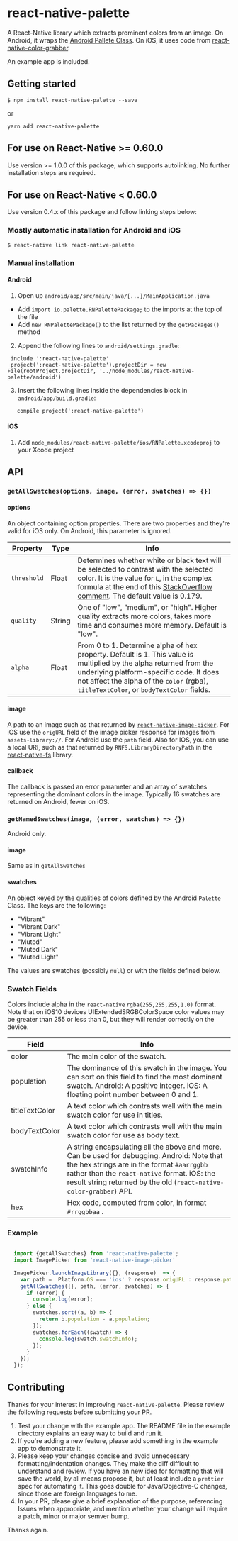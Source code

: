 # react-native-palette

A React-Native library which extracts prominent colors from an image. On Android, it wraps the [Android Pallete Class](https://developer.android.com/reference/android/support/v7/graphics/Palette.html). On iOS, it uses code from [react-native-color-grabber](https://github.com/bsudekum/react-native-color-grabber).

 An example app is included.

## Getting started

`$ npm install react-native-palette --save`

or

`yarn add react-native-palette`

## For use on React-Native >= 0.60.0

Use version >= 1.0.0 of this package, which supports autolinking. No further installation steps are required.

## For use on React-Native < 0.60.0

Use version 0.4.x of this package and follow linking steps below:

### Mostly automatic installation for Android and iOS

`$ react-native link react-native-palette`


### Manual installation

#### Android

1. Open up `android/app/src/main/java/[...]/MainApplication.java`
  - Add `import io.palette.RNPalettePackage;` to the imports at the top of the file
  - Add `new RNPalettePackage()` to the list returned by the `getPackages()` method
2. Append the following lines to `android/settings.gradle`:

  ```
   include ':react-native-palette'
   project(':react-native-palette').projectDir = new File(rootProject.projectDir, '../node_modules/react-native-palette/android')
  ```
3. Insert the following lines inside the dependencies block in `android/app/build.gradle`:
```
   compile project(':react-native-palette')
```


#### iOS

1. Add `node_modules/react-native-palette/ios/RNPalette.xcodeproj` to your Xcode project

## API

### `getAllSwatches(options, image, (error, swatches) => {})`

#### options
An object containing option properties.
There are two properties and they're valid for iOS only. On Android, this parameter is ignored.

Property | Type | Info
-------- | ---- | ----
`threshold` | Float | Determines whether white or black text will be selected to contrast with the selected color. It is the value for `L`, in the complex formula at the end of this [StackOverflow comment](http://stackoverflow.com/a/3943023/1404185). The default value is 0.179.
`quality` | String | One of "low", "medium", or "high". Higher quality extracts more colors, takes more time and consumes more memory. Default is "low".
`alpha` | Float | From 0 to 1. Determine alpha of hex property. Default is 1. This value is multiplied by the alpha returned from the underlying platform-specific code. It does not affect the alpha of the `color` (rgba), `titleTextColor`, or `bodyTextColor` fields.

#### image
A path to an image such as that returned by [`react-native-image-picker`](https://github.com/marcshilling/react-native-image-picker). For iOS use the `origURL` field of the image picker response for images from `assets-library://`. For Android use the `path` field. Also for IOS, you can use a local URI, such as that returned by `RNFS.LibraryDirectoryPath` in the [react-native-fs](https://github.com/itinance/react-native-fs/) library.


#### callback
The callback is passed an error parameter and an array of swatches representing the dominant colors in the image. Typically 16 swatches are returned on Android, fewer on iOS.

### `getNamedSwatches(image, (error, swatches) => {})`

Android only.

#### image

Same as in `getAllSwatches`

#### swatches

An object keyed by the qualities of colors defined by the Android `Palette` Class.
The keys are the following:

* "Vibrant"
* "Vibrant Dark"
* "Vibrant Light"
* "Muted"
* "Muted Dark"
* "Muted Light"

The values are swatches (possibly `null`) or with the fields defined below.


### Swatch Fields

Colors include alpha in the `react-native`  `rgba(255,255,255,1.0)` format. Note that on iOS10 devices UIExtendedSRGBColorSpace color values may be greater than 255 or less than 0, but they will render correctly on the device.

Field | Info
------ | ----
color | The main color of the swatch.
population | The dominance of this swatch in the image. You can sort on this field to find the most dominant swatch. Android: A positive integer. iOS: A floating point number between 0 and 1.
titleTextColor | A text color which contrasts well with the main swatch color for use in titles.
bodyTextColor | A text color which contrasts well with the main swatch color for use as body text.
swatchInfo | A string encapsulating all the above and more. Can be used for debugging. Android: Note that the hex strings are in the format `#aarrggbb` rather than the `react-native` format. iOS: the result string returned by the old (`react-native-color-grabber`) API.
hex | Hex code, computed from color, in format `#rrggbbaa` .

### Example
```javascript

  import {getAllSwatches} from 'react-native-palette';
  import ImagePicker from 'react-native-image-picker'

  ImagePicker.launchImageLibrary({}, (response)  => {
    var path =  Platform.OS === 'ios' ? response.origURL : response.path;
    getAllSwatches({}, path, (error, swatches) => {
      if (error) {
        console.log(error);
      } else {
        swatches.sort((a, b) => {
          return b.population - a.population;
        });
        swatches.forEach((swatch) => {
          console.log(swatch.swatchInfo);
        });
      }
    });
  });
```
## Contributing

Thanks for your interest in improving `react-native-palette`. Please review the following requests before submitting your PR.

1. Test your change with the example app. The README file in the example directory explains an easy way to build and run it.
4. If you're adding a new feature, please add something in the example app to demonstrate it.
5. Please keep your changes concise and avoid unnecessary formatting/indentation changes. They make the diff difficult to understand and review. If you have an new idea for formatting that will save the world, by all means propose it, but at least include a `prettier` spec for automating it. This goes double for Java/Objective-C changes, since those are foreign languages to me.
1. In your PR, please give a brief explanation of the purpose, referencing Issues when appropriate, and mention whether your change will require a patch, minor or major semver bump.

Thanks again.
